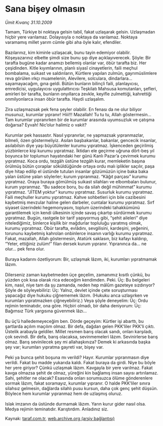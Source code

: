 # Sana bişey olmasın

*Ümit Kıvanç 31.10.2009*

<div class="yazi">Tamam, Türkiye bi noktaya gelsin tabiî, fakat uzlaşarak gelsin. Uzlaşmadan hiçbir yere varılamaz. Dolayısıyla o noktaya da varılamaz. Noktaya varamamış millet yarım cümle gibi aha öyle kalır, efendiler. <br/><br/>Bazılarınız, kim kiminle uzlaşacak, bunu tayin edemiyor olabilir. Köşeyazarınız elbette şimdi size bunu şıp diye açıklayıverecek. Şöyle: Bir tarafta bugüne kadar anamızı bellemiş olanlar var, öbür tarafta biz. Her çeşidinden. Kitle kıyımlarının, planlı siyasî cinayetlerin, faili meçhul bombalama, suikast ve saldırıların, Kürtlere yapılan zulmün, gayrımüslimlere reva görülen ırkçı muamelenin, Alevilere, solculara, dindarlara... sayamayacağım, gına geldi. Bütün bunların bilinçli faili, planlayıcısı, emredicisi, uygulayıcısı uygulattırıcısı Teşkilatı Mahsusa komutanları, şefleri, amirleri bir tarafta, bunların onyıllarca zevkle, keyifle zulmettiği, kahrettiği onmilyonlarca insan öbür tarafta. Haydi uzlaşalım. <br/><br/>Zira uzlaşmazsak pek fena şeyler olabilir. En fenası da ne olur biliyor musunuz, kurumlar yıpranır! Hiii!!! Mazallah! Tu tu tu, Allah göstermesin... Tam kurumlar yıpranırken bir de kurumlar arasında uyumsuzluk ve çatışma doğarsa? Eyvah! Nic’olur halimiz o vakit? <br/><br/>Kurumlar pek hassastır. Nasıl yıpranırlar, ne yapmazsak yıpranmazlar, bilmeli, özen göstermeliyiz. Asılan başbakanlar, bakanlar, gencecik insanlar, asılabilsin diye yaşı büyütülenler kurumu yıpratmaz. İşkenceden geçirilmiş yüzbinlerce kişi kurumu yıpratmaz. İktidarı ele geçirme uğruna dört-beş yıl boyunca bir toplumun hayatındaki her günü Kanlı Pazar’a çevirmek kurumu yıpratmaz. Koca ordu, tezgâh üstüne tezgâh kurar, memleketin başına örülmüş bütün çoraplar söküldüğünde ortaya ordu malı iplikler saçılır, paşa diye hitap edilip el üstünde tutulan insanlar gözümüzün içine baka baka yalan üstüne yalan söylerler; kurum yıpranmaz. “Kâğıt parçası” kurumu yıpratmaz. Oraya buraya gömülmüş suikast silahları ve elbombaları bulunur, kurum yıpranmaz. “Bu sadece boru, bu da silah değil mühimmat” kurumu yıpratmaz. “JİTEM yoktur” kurumu yıpratmaz. Susurluk kurumu yıpratmaz. Faili meçhuller kurumu yıpratmaz. Kahve sohbetleri için bile cazibesini kaybetmiş mevzular haline gelen darbeler, cuntalar kurumu yıpratmaz. Sırf siyaset üzerindeki hegemonyasını, toplum üzerindeki tahakkümünü garantilemek için kendi ülkesinin içinde savaş çıkartıp sürdürmek kurumu yıpratmaz. Bugün, rastgele bir tarif yapıyormuş gibi, “şehit aileleri” diye nitelediğimiz, binlerce kişilik bir mağdurlar topluluğu yaratmış olmak, kurumu yıpratmaz. Öbür tarafta, evlâdını, sevgilisini, kardeşini, yeğenini, torununu kaybetmiş kahrolan onbinlerce insanın varlığı kurumu yıpratmaz. Fakat, mazallah, Allah göstermesin, Atatürk saklasın, biz kafayı kaldırıp, “Yeter, ettiğiniz zulüm!” filan dersek kurum yıpranır. Yıpranınca da... ne olur... pek fena olur. <br/><br/>Buraya kadarını özetliyorum: Bir, uzlaşmak lâzım, iki, kurumları yıpratmamak lâzım. <br/><br/>Dilerseniz zaman kaybetmeden üçe geçelim, zamanımız kısıtlı çünkü, bu yüzden çok kısa olarak rica edeceğim kendimden. Peki. Üç: Bu belgeleri kim, nasıl, niye tam da şu zamanda, neden hep mâlûm gazeteye sızdırıyor? Şöyle de söyleyebiliriz: Üç: Yalnız, devlet içinde çete soruşturması yapacağız diye hukuku çiğnememek lâzım. (Hukuku anca uzlaşırken ve kurumları yıpratmazken çiğneyebiliriz.) Veya şöyle deneyelim: Üç: Ordu rejimin teminatıdır, ona göre. Hiçbiri olmadı, bir daha deniyorum: Üç: Bağımsız Türk yargısına güvenmek lâzı... <br/><br/>Bu üç’ü halledemeyeceğim ben. Dörde geçeyim: Kürtler işi abarttı, bu şartlarda açılım maçılım olmaz. Bir defa, dağdan gelen PKK’liler PKK’li çıktı. Üstelik arabayla geldiler. Millet resmen barış olacak sandı, onları karşıladı, çok sevindi. Bir defa, barış olacaksa, sevinmemeleri lâzım. Sevinirlerse barış olmaz. Barış sevinilecek şey mi allahaşkınıza? Demek ki arkasında başka şey var; kurumları yıpratma gayreti var, bişey var. <br/><br/>Peki ya bunca şehit boşuna mı verildi? Hayır. Kurumlar yıpranmasın diye verildi. Fakat bu madde yukarıda kaldı. Fakat buraya da girdi. Niye bu böyle her yere giriyor? Çünkü uzlaşmak lâzım. Kavgayla bir yere varılmaz. Fakat kavga olmazsa şehit de olmaz, yüreğini kin bağlamış insan sayısı artırılamaz. Sahi, şehitler ne olacak? Esasında onları sorumsuzca ölüme gönderenlere sormak lâzım, fakat soramayız, kurumlar yıpranır. O halde PKK’liler sınıra silahsız gelmesin, dağlarda silahlı pusu kursun, daha çok genç şehit düşsün. Böylece hem kurumlar yıpranmaz hem de uzlaşmış oluruz. <br/><br/>Islak imzanın da üstünde durmamak lâzım. Yarın kurur gider nasıl olsa. Medya rejimin teminatıdır. Karıştırdım. Anladınız siz.
              </div>

Kaynak: [taraf.com.tr](http://taraf.com.tr:80/makale/8221.htm), [web.archive.org (arşiv bağlantısı)](http://web.archive.org/web/20100314072654/http://taraf.com.tr:80/makale/8221.htm)
